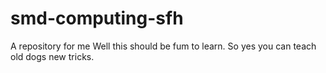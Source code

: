 # smd-computing-sfh
A repository for me
Well this should be fum to learn. So yes you can teach old dogs new tricks.
